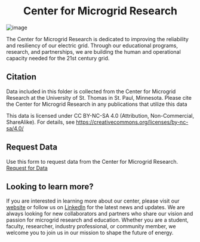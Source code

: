 <center><h1>Center for Microgrid Research</h1></center>

![image](https://github.com/UST-Center-for-Microgrid-Research/Data/assets/131385087/31baabdb-ab05-4d7c-9113-89759c8a0977)

The Center for Microgrid Research is dedicated to improving the reliability and resiliency of our electric grid. Through our educational programs, research, and partnerships, we are building the human and operational capacity needed for the 21st century grid.

## Citation
Data included in this folder is collected from the Center for Microgrid Research at the University of St. Thomas in St. Paul, Minnesota. Please cite the Center for Microgrid Research in any publications that utilize this data

This data is licensed under CC BY-NC-SA 4.0 (Attribution, Non-Commercial, ShareAlike). For details, see https://creativecommons.org/licenses/by-nc-sa/4.0/

## Request Data
Use this form to request data from the Center for Microgrid Research. <br>
[Request for Data](https://forms.office.com/Pages/ResponsePage.aspx?id=ef-BoIwx7EWV8zjrwoAUcu-vukI7k7dNlMyaJ19ycY5URVk0NDZGS0JRWklQQVpITFhHMEg1NTk1TC4u)

## Looking to learn more?
If you are interested in learning more about our center, please visit our [website](https://engineering.stthomas.edu/industry/microgrid-research-center/) or follow us on [LinkedIn](https://www.linkedin.com/company/st-thomas-center-for-microgrid-research/) for the latest news and updates.
We are always looking for new collaborators and partners who share our vision and passion for microgrid research and education. Whether you are a student, faculty, researcher, industry professional, or community member, we welcome you to join us in our mission to shape the future of energy.

